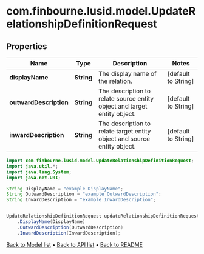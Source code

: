 # com.finbourne.lusid.model.UpdateRelationshipDefinitionRequest

## Properties

Name | Type | Description | Notes
------------ | ------------- | ------------- | -------------
**displayName** | **String** | The display name of the relation. | [default to String]
**outwardDescription** | **String** | The description to relate source entity object and target entity object. | [default to String]
**inwardDescription** | **String** | The description to relate target entity object and source entity object. | [default to String]

```java
import com.finbourne.lusid.model.UpdateRelationshipDefinitionRequest;
import java.util.*;
import java.lang.System;
import java.net.URI;

String DisplayName = "example DisplayName";
String OutwardDescription = "example OutwardDescription";
String InwardDescription = "example InwardDescription";


UpdateRelationshipDefinitionRequest updateRelationshipDefinitionRequestInstance = new UpdateRelationshipDefinitionRequest()
    .DisplayName(DisplayName)
    .OutwardDescription(OutwardDescription)
    .InwardDescription(InwardDescription);
```


[Back to Model list](../README.md#documentation-for-models) &#8226; [Back to API list](../README.md#documentation-for-api-endpoints) &#8226; [Back to README](../README.md)
